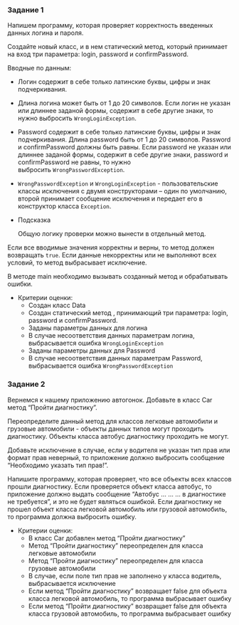 ### Задание 1

Напишем программу, которая проверяет корректность введенных данных логина и пароля.

Создайте новый класс, и в нем статический метод, который принимает на вход три параметра: login, password и confirmPassword.

Вводные по данным:

- Логин содержит в себе только латинские буквы, цифры и знак подчеркивания.
- Длина логина может быть от 1 до 20 символов. Если логин не указан или длиннее заданой формы, содержит в себе другие знаки, то нужно выбросить `WrongLoginException`.
- Password содержит в себе только латинские буквы, цифры и знак подчеркивания. Длина password быть от 1 до 20 символов. Password и confirmPassword должны быть равны. Если password не указан или длиннее заданой формы, содержит в себе другие знаки, password и confirmPassword не равны, то нужно выбросить `WrongPasswordException`.
- `WrongPasswordException` и `WrongLoginException` - пользовательские классы исключения с двумя конструкторами – один по умолчанию, второй принимает сообщение исключения и передает его в конструктор класса `Exception`.
- Подсказка

  Общую логику проверки можно вынести в отдельный метод.


Если все вводимые значения корректны и верны, то метод должен возвращать `true`. Если данные некорректны или не выполняют всех условий, то метод выбрасывает исключение.

В методе main необходимо вызывать созданный метод и обрабатывать ошибки.

- Критерии оценки:
    - Создан класс Data
    - Создан статический метод , принимающий три параметра: login, password и confirmPassword.
    - Заданы параметры данных для логина
    - В случае несоответствия данных параметрам логина, выбрасывается ошибка `WrongLoginException`
    - Заданы параметры данных для Password
    - В случае несоответствия данных параметрам Password, выбрасывается ошибка `WrongPasswordException`

### Задание 2

Вернемся к нашему приложению автогонок. Добавьте в класс Car метод “Пройти диагностику”.

Переопределите данный метод для классов легковые автомобили и грузовые автомобили - объекты данных типов могут проходить диагностику. Объекты класса автобус диагностику проходить не могут.

Добавьте исключение в случае, если у водителя не указан тип прав или формат прав неверный, то приложение должно выбросить сообщение “Необходимо указать тип прав!”.

Напишите программу, которая проверяет, что все объекты всех классов прошли диагностику. Если  проверяется объект класса автобус, то приложение должно выдать сообщение “Автобус … … … в диагностике не требуется”, и это не будет являться ошибкой. Если диагностику не прошел объект класса легковой автомобиль или грузовой автомобиль, то программа должна выбросить ошибку.

- Критерии оценки:
    - В класс Car добавлен метод “Пройти диагностику”
    - Метод “Пройти диагностику”  переопределен для класса легковые автомобили
    - Метод  “Пройти диагностику” переопределен для класса грузовые автомобили
    - В случае, если поле тип прав не заполнено у класса водитель, выбрасывается исключение
    - Если метод “Пройти диагностику” возвращает false для объекта класса легковой автомобиль, то программа выбрасывает ошибку
    - Если метод “Пройти диагностику” возвращает false для объекта класса грузовой автомобиль, то программа выбрасывает ошибку